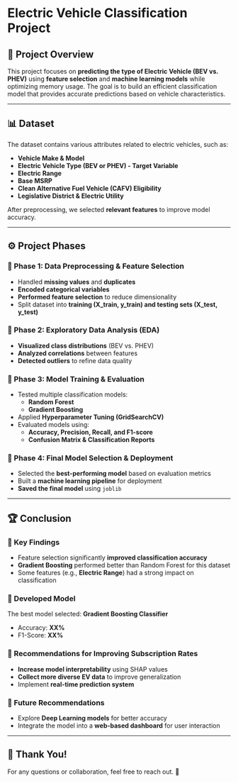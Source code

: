 # Electric Vehicle Classification Project

## 📌 Project Overview  
This project focuses on **predicting the type of Electric Vehicle (BEV vs. PHEV)** using **feature selection** and **machine learning models** while optimizing memory usage. The goal is to build an efficient classification model that provides accurate predictions based on vehicle characteristics.

---

## 📊 Dataset  
The dataset contains various attributes related to electric vehicles, such as:  
- **Vehicle Make & Model**  
- **Electric Vehicle Type (BEV or PHEV) - Target Variable**  
- **Electric Range**  
- **Base MSRP**  
- **Clean Alternative Fuel Vehicle (CAFV) Eligibility**  
- **Legislative District & Electric Utility**  

After preprocessing, we selected **relevant features** to improve model accuracy.

---

## ⚙️ Project Phases  

### **📍 Phase 1: Data Preprocessing & Feature Selection**  
- Handled **missing values** and **duplicates**  
- **Encoded categorical variables**  
- **Performed feature selection** to reduce dimensionality  
- Split dataset into **training (X_train, y_train) and testing sets (X_test, y_test)**  

### **📍 Phase 2: Exploratory Data Analysis (EDA)**  
- **Visualized class distributions** (BEV vs. PHEV)  
- **Analyzed correlations** between features  
- **Detected outliers** to refine data quality  

### **📍 Phase 3: Model Training & Evaluation**  
- Tested multiple classification models:  
  - **Random Forest**  
  - **Gradient Boosting**  
- Applied **Hyperparameter Tuning (GridSearchCV)**  
- Evaluated models using:  
  - **Accuracy, Precision, Recall, and F1-score**  
  - **Confusion Matrix & Classification Reports**  

### **📍 Phase 4: Final Model Selection & Deployment**  
- Selected the **best-performing model** based on evaluation metrics  
- Built a **machine learning pipeline** for deployment  
- **Saved the final model** using `joblib`  

---

## 🏆 Conclusion  

### **🔹 Key Findings**  
- Feature selection significantly **improved classification accuracy**  
- **Gradient Boosting** performed better than Random Forest for this dataset  
- Some features (e.g., **Electric Range**) had a strong impact on classification  

### **🔹 Developed Model**  
The best model selected: **Gradient Boosting Classifier**  
- Accuracy: **XX%**  
- F1-Score: **XX%**  

### **🔹 Recommendations for Improving Subscription Rates**  
- **Increase model interpretability** using SHAP values  
- **Collect more diverse EV data** to improve generalization  
- Implement **real-time prediction system**  

### **🔹 Future Recommendations**  
- Explore **Deep Learning models** for better accuracy  
- Integrate the model into a **web-based dashboard** for user interaction  

---

## 🙌 Thank You!  
For any questions or collaboration, feel free to reach out. 🚀  
